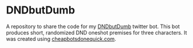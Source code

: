 # DNDbutDumb
A repository to share the code for my [DNDbutDumb](https://twitter.com/DnDbutDumb) twitter bot. This bot produces short, randomized DND oneshot premises for three characters. It was created using [cheapbotsdonequick.com](https://cheapbotsdonequick.com/).
